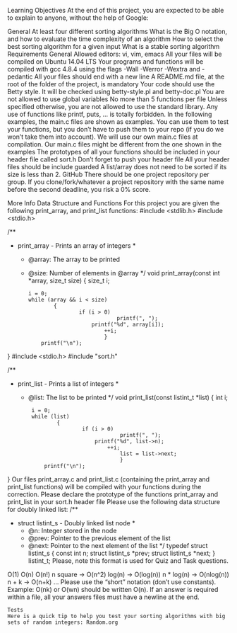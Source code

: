 Learning Objectives
At the end of this project, you are expected to be able to explain to anyone, without the help of Google:

General
At least four different sorting algorithms
What is the Big O notation, and how to evaluate the time complexity of an algorithm
How to select the best sorting algorithm for a given input
What is a stable sorting algorithm
Requirements
General
Allowed editors: vi, vim, emacs
All your files will be compiled on Ubuntu 14.04 LTS
Your programs and functions will be compiled with gcc 4.8.4 using the flags -Wall -Werror -Wextra and -pedantic
All your files should end with a new line
A README.md file, at the root of the folder of the project, is mandatory
Your code should use the Betty style. It will be checked using betty-style.pl and betty-doc.pl
You are not allowed to use global variables
No more than 5 functions per file
Unless specified otherwise, you are not allowed to use the standard library. Any use of functions like printf, puts, … is totally forbidden.
In the following examples, the main.c files are shown as examples. You can use them to test your functions, but you don’t have to push them to your repo (if you do we won’t take them into account). We will use our own main.c files at compilation. Our main.c files might be different from the one shown in the examples
The prototypes of all your functions should be included in your header file called sort.h
Don’t forget to push your header file
All your header files should be include guarded
A list/array does not need to be sorted if its size is less than 2.
GitHub
There should be one project repository per group. If you clone/fork/whatever a project repository with the same name before the second deadline, you risk a 0% score.

More Info
Data Structure and Functions
For this project you are given the following print_array, and print_list functions:
#include <stdlib.h>
#include <stdio.h>

/**
   * print_array - Prints an array of integers
    *
     * @array: The array to be printed
      * @size: Number of elements in @array
       */
void print_array(const int *array, size_t size)
{
	    size_t i;

	        i = 0;
		    while (array && i < size)
			        {
					        if (i > 0)
							            printf(", ");
						        printf("%d", array[i]);
							        ++i;
								    }
		        printf("\n");
}
#include <stdio.h>
#include "sort.h"

/**
   * print_list - Prints a list of integers
    *
     * @list: The list to be printed
      */
void print_list(const listint_t *list)
{
	    int i;

	        i = 0;
		    while (list)
			        {
					        if (i > 0)
							            printf(", ");
						        printf("%d", list->n);
							        ++i;
								        list = list->next;
									    }
		        printf("\n");
}
Our files print_array.c and print_list.c (containing the print_array and print_list functions) will be compiled with your functions during the correction.
Please declare the prototype of the functions print_array and print_list in your sort.h header file
Please use the following data structure for doubly linked list:
/**
   * struct listint_s - Doubly linked list node
    *
     * @n: Integer stored in the node
      * @prev: Pointer to the previous element of the list
       * @next: Pointer to the next element of the list
        */
typedef struct listint_s
{
	    const int n;
	        struct listint_s *prev;
		    struct listint_s *next;
} listint_t;
Please, note this format is used for Quiz and Task questions.

O(1)
	O(n)
	O(n!)
	n square -> O(n^2)
	log(n) -> O(log(n))
	n * log(n) -> O(nlog(n))
	n + k -> O(n+k)
	…
	Please use the “short” notation (don’t use constants). Example: O(nk) or O(wn) should be written O(n). If an answer is required within a file, all your answers files must have a newline at the end.

	Tests
	Here is a quick tip to help you test your sorting algorithms with big sets of random integers: Random.org
